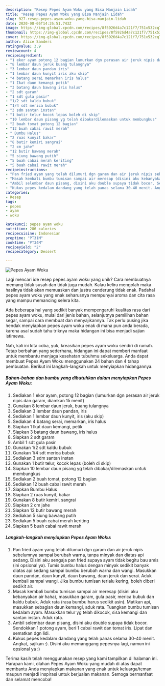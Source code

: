 ```yaml
---
description: "Resep Pepes Ayam Woku yang Bisa Manjain Lidah"
title: "Resep Pepes Ayam Woku yang Bisa Manjain Lidah"
slug: 927-resep-pepes-ayam-woku-yang-bisa-manjain-lidah
date: 2020-08-05T14:26:51.743Z
image: https://img-global.cpcdn.com/recipes/8f5926d4a7c121f7/751x532cq70/pepes-ayam-woku-foto-resep-utama.jpg
thumbnail: https://img-global.cpcdn.com/recipes/8f5926d4a7c121f7/751x532cq70/pepes-ayam-woku-foto-resep-utama.jpg
cover: https://img-global.cpcdn.com/recipes/8f5926d4a7c121f7/751x532cq70/pepes-ayam-woku-foto-resep-utama.jpg
author: Alice Sanders
ratingvalue: 3.9
reviewcount: 4
recipeingredient:
- "1 ekor ayam potong 12 bagian lumurkan dgn perasan air jeruk nipis dan garam diamkan 15 menit"
- "8 lembar daun jeruk buang tulangnya"
- "3 lembar daun pandan iris"
- "1 lembar daun kunyit iris aku skip"
- "4 batang serai memarkan iris halus"
- "1 Ikat daun kemangi petik"
- "3 batang daun bawang iris halus"
- "2 sdt garam"
- "1 sdt gula pasir"
- "1/2 sdt kaldu bubuk"
- "1/4 sdt merica bubuk"
- "3 sdm santan instan"
- "1 butir telur kocok lepas boleh di skip"
- "10 lembar daun pisang yg telah dibakardilemaskan untuk membungkus"
- "2 buah tomat potong 12 bagian"
- "12 buah cabai rawit merah"
- " Bumbu Halus"
- "2 ruas kunyit bakar"
- "8 butir kemiri sangrai"
- "2 cm jahe"
- "12 butir bawang merah"
- "5 siung bawang putih"
- "5 buah cabai merah keriting"
- "5 buah cabai rawit merah"
recipeinstructions:
- "Pan fried ayam yang telah dilumuri dgn garam dan air jeruk nipis sebelumnya sampai berubah warna, tanpa minyak dan diatas api sedang. Disini aku sengaja pan fried supaya ayam tidak begitu bau amis (ini opsional ya). Tumis bumbu halus dengan minyak sedikit banyak diatas api sedang sampai bumbu berubah warna dan wangi. Masukkan daun pandan, daun kunyit, daun bawang, daun jeruk dan serai. Aduk kembali sampai wangi. Jika bumbu tumisan terlalu kering, boleh diberi sedikit air."
- "Masak kembali bumbu tumisan sampai air meresap (disini aku kebanyakan air haha), masukkan garam, gula pasir, merica bubuk dan kaldu bubuk. Aduk rata (rasa bumbu harus sedikit asin). Matikan api, masukkan sebagian daun kemangi, aduk rata. Tuangkan bumbu tumisan kedalam ayam. Masukkan telur yg telah dikocok, sisa kemangi dan santan instan. Aduk rata."
- "Ambil selembar daun pisang, disini aku double supaya tidak bocor. Sendokkan 1 potong ayam, beri 1 cabai rawit dan tomat iris. Lipat dan sematkan dgn lidi."
- "Kukus pepes kedalam dandang yang telah panas selama 30-40 menit. Angkat, sajikan :). Disini aku memanggang pepesnya lagi, namun ini opsional ya :)"
categories:
- Resep
tags:
- pepes
- ayam
- woku

katakunci: pepes ayam woku 
nutrition: 286 calories
recipecuisine: Indonesian
preptime: "PT31M"
cooktime: "PT34M"
recipeyield: "2"
recipecategory: Dessert

---
```



![Pepes Ayam Woku](https://img-global.cpcdn.com/recipes/8f5926d4a7c121f7/751x532cq70/pepes-ayam-woku-foto-resep-utama.jpg)

Lagi mencari ide resep pepes ayam woku yang unik? Cara membuatnya memang tidak susah dan tidak juga mudah. Kalau keliru mengolah maka hasilnya tidak akan memuaskan dan justru cenderung tidak enak. Padahal pepes ayam woku yang enak seharusnya mempunyai aroma dan cita rasa yang mampu memancing selera kita.

Ada beberapa hal yang sedikit banyak mempengaruhi kualitas rasa dari pepes ayam woku, mulai dari jenis bahan, selanjutnya pemilihan bahan segar, sampai cara membuat dan menyajikannya. Tak perlu pusing jika hendak menyiapkan pepes ayam woku enak di mana pun anda berada, karena asal sudah tahu triknya maka hidangan ini bisa menjadi sajian istimewa.




Nah, kali ini kita coba, yuk, kreasikan pepes ayam woku sendiri di rumah. Tetap berbahan yang sederhana, hidangan ini dapat memberi manfaat untuk membantu menjaga kesehatan tubuhmu sekeluarga. Anda dapat membuat Pepes Ayam Woku menggunakan 24 bahan dan 4 tahap pembuatan. Berikut ini langkah-langkah untuk menyiapkan hidangannya.

<!--inarticleads1-->

##### Bahan-bahan dan bumbu yang dibutuhkan dalam menyiapkan Pepes Ayam Woku:

1. Sediakan 1 ekor ayam, potong 12 bagian (lumurkan dgn perasan air jeruk nipis dan garam, diamkan 15 menit)
1. Gunakan 8 lembar daun jeruk, buang tulangnya
1. Sediakan 3 lembar daun pandan, iris
1. Sediakan 1 lembar daun kunyit, iris (aku skip)
1. Sediakan 4 batang serai, memarkan, iris halus
1. Siapkan 1 Ikat daun kemangi, petik
1. Siapkan 3 batang daun bawang, iris halus
1. Siapkan 2 sdt garam
1. Ambil 1 sdt gula pasir
1. Gunakan 1/2 sdt kaldu bubuk
1. Gunakan 1/4 sdt merica bubuk
1. Sediakan 3 sdm santan instan
1. Gunakan 1 butir telur, kocok lepas (boleh di skip)
1. Siapkan 10 lembar daun pisang yg telah dibakar/dilemaskan untuk membungkus
1. Sediakan 2 buah tomat, potong 12 bagian
1. Sediakan 12 buah cabai rawit merah
1. Siapkan  Bumbu Halus
1. Siapkan 2 ruas kunyit, bakar
1. Gunakan 8 butir kemiri, sangrai
1. Siapkan 2 cm jahe
1. Siapkan 12 butir bawang merah
1. Sediakan 5 siung bawang putih
1. Sediakan 5 buah cabai merah keriting
1. Siapkan 5 buah cabai rawit merah




<!--inarticleads2-->

##### Langkah-langkah menyiapkan Pepes Ayam Woku:

1. Pan fried ayam yang telah dilumuri dgn garam dan air jeruk nipis sebelumnya sampai berubah warna, tanpa minyak dan diatas api sedang. Disini aku sengaja pan fried supaya ayam tidak begitu bau amis (ini opsional ya). Tumis bumbu halus dengan minyak sedikit banyak diatas api sedang sampai bumbu berubah warna dan wangi. Masukkan daun pandan, daun kunyit, daun bawang, daun jeruk dan serai. Aduk kembali sampai wangi. Jika bumbu tumisan terlalu kering, boleh diberi sedikit air.
1. Masak kembali bumbu tumisan sampai air meresap (disini aku kebanyakan air haha), masukkan garam, gula pasir, merica bubuk dan kaldu bubuk. Aduk rata (rasa bumbu harus sedikit asin). Matikan api, masukkan sebagian daun kemangi, aduk rata. Tuangkan bumbu tumisan kedalam ayam. Masukkan telur yg telah dikocok, sisa kemangi dan santan instan. Aduk rata.
1. Ambil selembar daun pisang, disini aku double supaya tidak bocor. Sendokkan 1 potong ayam, beri 1 cabai rawit dan tomat iris. Lipat dan sematkan dgn lidi.
1. Kukus pepes kedalam dandang yang telah panas selama 30-40 menit. Angkat, sajikan :). Disini aku memanggang pepesnya lagi, namun ini opsional ya :)




Terima kasih telah menggunakan resep yang kami tampilkan di halaman ini. Harapan kami, olahan Pepes Ayam Woku yang mudah di atas dapat membantu Anda menyiapkan makanan yang enak untuk keluarga/teman maupun menjadi inspirasi untuk berjualan makanan. Semoga bermanfaat dan selamat mencoba!
